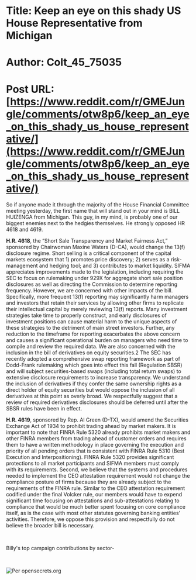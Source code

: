 # Title: Keep an eye on this shady US House Representative from Michigan
# Author: Colt_45_75035
# Post URL: [https://www.reddit.com/r/GMEJungle/comments/otw8p6/keep_an_eye_on_this_shady_us_house_representative/](https://www.reddit.com/r/GMEJungle/comments/otw8p6/keep_an_eye_on_this_shady_us_house_representative/)


So if anyone made it through the majority of the House Financial Committee meeting yesterday, the first name that will stand out in your mind is BILL HUIZENGA from Michigan. This guy, in my mind, is probably one of our biggest enemies next to the hedgies themselves. He strongly opposed HR 4618 and 4619.  

 **H.R. 4618**, the “Short Sale Transparency and Market Fairness Act,” sponsored by Chairwoman Maxine Waters (D-CA), would change the 13(f) disclosure regime. Short selling is a critical component of the capital markets ecosystem that 1) promotes price discovery; 2) serves as a risk-management and hedging tool; and 3) contributes to market liquidity. SIFMA appreciates improvements made to the legislation, including requiring the SEC to focus on rulemaking under 929X for aggregate short sale position disclosures as well as directing the Commission to determine reporting frequency. However, we are concerned with other impacts of the bill. Specifically, more frequent 13(f) reporting may significantly harm managers and investors that retain their services by allowing other firms to replicate their intellectual capital by merely reviewing 13(f) reports. Many investment strategies take time to properly construct, and early disclosures of investment positions can cause material harm to the unique aspects of these strategies to the detriment of main street investors. Further, any reduction to the timeframe for reporting exacerbates the above concern and causes a significant operational burden on managers who need time to compile and review the required data. We are also concerned with the inclusion in the bill of derivatives on equity securities.2 The SEC has recently adopted a comprehensive swap reporting framework as part of Dodd-Frank rulemaking which goes into effect this fall (Regulation SBSR) and will subject securities-based swaps (including total return swaps) to extensive disclosure requirements to increase transparency. We understand the inclusion of derivatives if they confer the same ownership rights as a direct holder of equity securities but would oppose the inclusion of all derivatives at this point as overly broad. We respectfully suggest that a review of required derivatives disclosures should be deferred until after the SBSR rules have been in effect. 

 **H.R. 4619**, sponsored by Rep. Al Green (D-TX), would amend the Securities Exchange Act of 1934 to prohibit trading ahead by market makers. It is important to note that FINRA Rule 5320 already prohibits market makers and other FINRA members from trading ahead of customer orders and requires them to have a written methodology in place governing the execution and priority of all pending orders that is consistent with FINRA Rule 5310 (Best Execution and Interpositioning). FINRA Rule 5320 provides significant protections to all market participants and SIFMA members must comply with its requirements. Second, we believe that the systems and procedures needed to implement the CEO attestation requirement would not change the compliance posture of firms because they are already subject to the requirements of the FINRA rule. Similar to the CEO attestation requirement codified under the final Volcker rule, our members would have to expend significant time focusing on attestations and sub-attestations relating to compliance that would be much better spent focusing on core compliance itself, as is the case with most other statutes governing banking entities’ activities. Therefore, we oppose this provision and respectfully do not believe the broader bill is necessary. 

&#x200B;

Billy's top campaign contributions by sector-

&#x200B;

![Per opensecrets.org](https://preview.redd.it/ofa8pk8t15e71.png?width=699&format=png&auto=webp&s=b8821e46542a42e1fbb70259a2ff2ba93a9e2309)